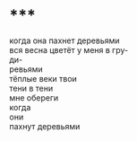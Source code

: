 # ***

когда она пахнет деревьями\
вся весна цветёт у меня в гру-\
ди-\
ревьями\
тёплые веки твои\
тени в тени\
мне обереги\
когда\
они\
пахнут деревьями
